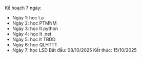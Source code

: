 Kế hoạch 7 ngày:
- Ngày 1: học t.a
- Ngày 2: học PTMNM
- Ngày 3: học lt python
- Ngày 4: học lt .net
- Ngày 5: học lt TBDD
- Ngày 6: học QLHTTT
- Ngày 7: học LSD
Bắt đầu: 08/10/2025
Kết thúc: 15/10/2025
